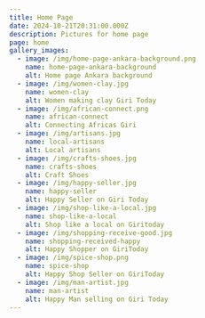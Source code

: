 ```yaml
---
title: Home Page
date: 2024-10-21T20:31:00.000Z
description: Pictures for home page
page: home
gallery_images:
  - image: /img/home-page-ankara-background.png
    name: home-page-ankara-background
    alt: Home page Ankara background
  - image: /img/women-clay.jpg
    name: women-clay
    alt: Women making clay Giri Today
  - image: /img/african-connect.png
    name: african-connect
    alt: Connecting Africas Giri
  - image: /img/artisans.jpg
    name: local-artisans
    alt: Local artisans
  - image: /img/crafts-shoes.jpg
    name: crafts-shoes
    alt: Craft Shoes
  - image: /img/happy-seller.jpg
    name: happy-seller
    alt: Happy Seller on Giri Today
  - image: /img/shop-like-a-local.jpg
    name: shop-like-a-local
    alt: Shop like a local on Giritoday
  - image: /img/shopping-receive-good.jpg
    name: shopping-received-happy
    alt: Happy Shopper on GiriToday
  - image: /img/spice-shop.png
    name: spice-shop
    alt: Happy Shop Seller on GiriToday
  - image: /img/man-artist.jpg
    name: man-artist
    alt: Happy Man selling on Giri Today
---
```

